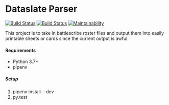 # Dataslate Parser
[![Build Status](https://drone.stvnksslr.com/api/badges/stvnksslr/dataslate-parser/status.svg)](https://drone.stvnksslr.com/stvnksslr/dataslate-parser)
[![Build Status](https://travis-ci.com/stvnksslr/dataslate-parser.svg?branch=master)](https://travis-ci.com/stvnksslr/dataslate-parser)
[![Maintainability](https://api.codeclimate.com/v1/badges/86bd40b6d3fd037140d4/maintainability)](https://codeclimate.com/github/stvnksslr/dataslate-parser/maintainability)

This project is to take in battlescribe roster files and output them into easily printable sheets or cards since the current output is awful.

#### Requirements
* Python 3.7+
* pipenv 

##### Setup
1. pipenv install --dev
2. py.test